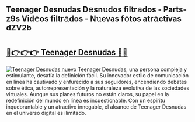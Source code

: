 ## Teenager Desnudas D𝚎sn𝚞dos filtr𝚊dos - Parts-z9s Vid𝚎os filtr𝚊dos - N𝚞evas f𝚘tos atr𝚊ctivas dZV2b

# <h2><a href="http://mb4dcen.tromn.icu/?c=Teenager+Desnudas">🔗👉👉👉 Teenager Desnudas 🔗🔗</a></h2>

[![Teenager Desnudas nuevo](https://i.imgur.com/pEAQMta.gif)](http://mb4dcen.tromn.icu/?c=Teenager+Desnudas)
Teenager Desnudas, una persona compleja y estimulante, desafía la definición fácil. Su innovador estilo de comunicación en línea ha cautivado y enfurecido a sus seguidores, encendiendo debates sobre ética, autorrepresentación y la naturaleza evolutiva de las sociedades virtuales. Aunque sus planes futuros no están claros, su papel en la redefinición del mundo en línea es incuestionable. Con un espíritu inquebrantable y un atractivo innegable, el alcance de Teenager Desnudas en el universo digital es ilimitado.
